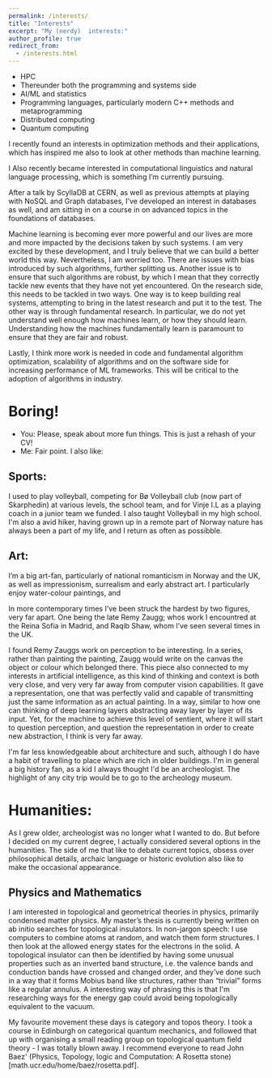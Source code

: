 ```yaml
---
permalink: /interests/
title: "Interests"
excerpt: "My (nerdy)  interests:"
author_profile: true
redirect_from: 
  - /interests.html
---
```


* HPC 
 * Thereunder both the programming and systems side
* AI/ML and statistics
* Programming languages, particularly modern C++ methods and metaprogramming
* Distributed computing
* Quantum computing

I recently found an interests in optimization methods and their applications, which has inspired me also to look at other methods than machine learning.

I Also recently became interested in computational linguistics and natural language processing, which is something I’m currently pursuing.

After a talk by ScyllaDB at CERN, as well as previous attempts at playing with NoSQL and Graph databases, I’ve developed an interest in databases as well, and am sitting in on a course in on advanced topics in the foundations of databases.

Machine learning is becoming ever more powerful and our lives are more and more impacted by the decisions taken by such systems. I am very excited by these development, and I truly believe that we can build a better world this way. Nevertheless, I am worried too. There are issues with bias introduced by such algorithms, further splitting us. Another issue is to ensure that such algorithms are robust, by which I mean that they correctly tackle new events that they have not yet encountered.
On the research side, this needs to be tackled in two ways. One way is to keep building real systems, attempting to bring in the latest research and put it to the test. The other way is through fundamental research. In particular, we do not yet understand well enough how machines learn, or how they should learn. Understanding how the machines fundamentally learn is paramount to ensure that they are fair and robust. 

Lastly, I think more work is needed in code and fundamental algorithm optimization, scalability of algorithms and on the software side for increasing performance of ML frameworks. This will be critical to the adoption of algorithms in industry.


Boring!
======

- You: Please, speak about more fun things. This is just a rehash of your CV!
- Me: Fair point. I also like:

Sports:
------
I used to play volleyball, competing for Bø Volleyball club (now part of Skarphedin) at various levels, the school team, and for Vinje I.L as a playing coach in a junior team we funded. I also taught Volleyball in my high school. I'm also a avid hiker, having grown up in a remote part of Norway nature has always been a part of my life, and I return as often as possibble.

Art:
------
I’m a big art-fan, particularly of national romanticism in Norway and the UK, as well as impressionism, surrealism and early abstract art. I particularly enjoy water-colour paintings, and 

In more contemporary times I’ve been struck the hardest by two figures, very far apart. One being the late Remy Zaugg; whos work I encountred at the Reina Sofia in Madrid, and Raqib Shaw, whom I’ve seen several times in the UK.

I found Remy Zauggs work on perception to be interesting. In a series, rather than painting the painting, Zaugg would write on the canvas the object or colour which belonged there. This piece also connected to my interests in artificial intelligence, as this kind of thinking and context is both very close, and very very far away from computer vision capabilities. It gave a representation, one that was perfectly valid and capable of transmitting just the same information as an actual painting. In a way, similar to how one can thinking of deep learning layers abstracting away layer by layer of its input. Yet, for the machine to achieve this level of sentient, where it will start to question perception, and question the representation in order to create new abstraction, I think is very far away.

I'm far less knowledgeable about architecture and such, although I do have a habit of travelling to place which are rich in older buildings. I'm in general a big history fan,
as a kid I always thought I'd be an archeologist. The highlight of any city trip would be to go to the archeology museum.

Humanities:
======
As I grew older, archeologist was no longer what I wanted to do. But before I decided on my current degree, I actually
considered several options in the humanities. The side of me that like to debate current topics, obsess over philosophical
details, archaic language or historic evolution also like to make the occasional appearance.

Physics and Mathematics
------
I am interested in topological and geometrical theories in physics, primarily condensed matter physics. My master’s thesis is currently being written on ab initio searches for topological insulators. In non-jargon speech: I use computers to combine atoms at random, and watch them form structures. I then look at the allowed energy states for the electrons in the solid. A topological insulator can then be identified by having some unusual properties such as an inverted band structure, i.e. the valence bands and conduction bands have crossed and changed order, and they’ve done such in a way that it forms Mobius band like structures, rather than “trivial” forms like a regular annulus. A interesting way of phrasing this is that I'm researching ways for the energy gap could avoid being topologically equivalent to the vacuum.

My favourite movement these days is category and topos theory. I took a course in Edinburgh on categorical quantum mechanics, and followed that up with organising a small reading group
on topological quantum field theory - I was totally blown away. I recommend everyone to read John Baez' (Physics, Topology, logic and Computation: A Rosetta stone)[math.ucr.edu/home/baez/rosetta.pdf].